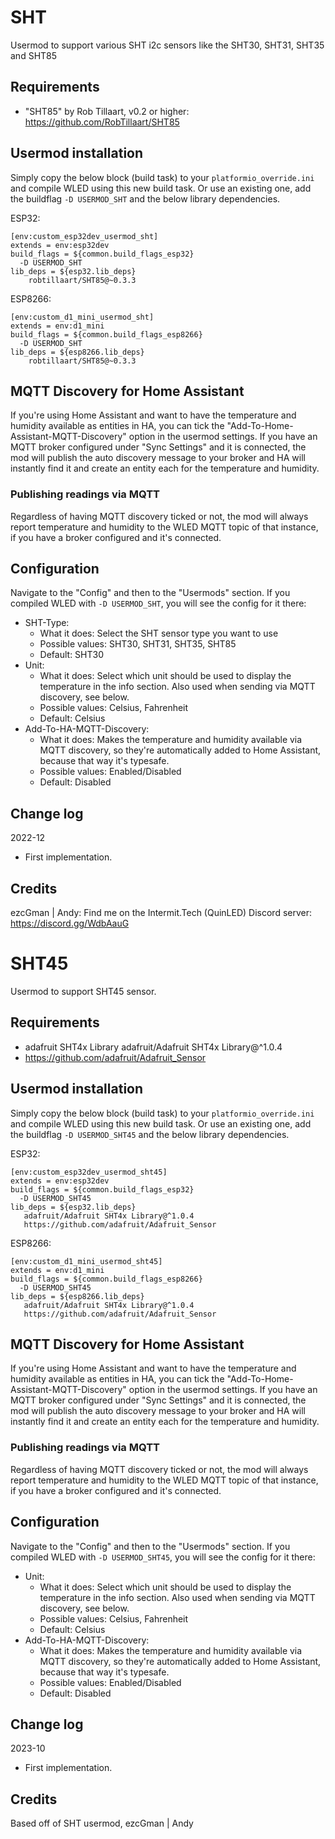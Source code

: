 # SHT
Usermod to support various SHT i2c sensors like the SHT30, SHT31, SHT35 and SHT85

## Requirements
* "SHT85" by Rob Tillaart, v0.2 or higher: https://github.com/RobTillaart/SHT85

## Usermod installation
Simply copy the below block (build task) to your `platformio_override.ini` and compile WLED using this new build task. Or use an existing one, add the buildflag `-D USERMOD_SHT` and the below library dependencies.

ESP32:
```
[env:custom_esp32dev_usermod_sht]
extends = env:esp32dev
build_flags = ${common.build_flags_esp32}
  -D USERMOD_SHT
lib_deps = ${esp32.lib_deps}
    robtillaart/SHT85@~0.3.3
```

ESP8266:
```
[env:custom_d1_mini_usermod_sht]
extends = env:d1_mini
build_flags = ${common.build_flags_esp8266}
  -D USERMOD_SHT
lib_deps = ${esp8266.lib_deps}
    robtillaart/SHT85@~0.3.3
```

## MQTT Discovery for Home Assistant
If you're using Home Assistant and want to have the temperature and humidity available as entities in HA, you can tick the "Add-To-Home-Assistant-MQTT-Discovery" option in the usermod settings. If you have an MQTT broker configured under "Sync Settings" and it is connected, the mod will publish the auto discovery message to your broker and HA will instantly find it and create an entity each for the temperature and humidity.

### Publishing readings via MQTT
Regardless of having MQTT discovery ticked or not, the mod will always report temperature and humidity to the WLED MQTT topic of that instance, if you have a broker configured and it's connected.

## Configuration
Navigate to the "Config" and then to the "Usermods" section. If you compiled WLED with `-D USERMOD_SHT`, you will see the config for it there:
* SHT-Type:
  * What it does: Select the SHT sensor type you want to use
  * Possible values: SHT30, SHT31, SHT35, SHT85
  * Default: SHT30
* Unit:
  * What it does: Select which unit should be used to display the temperature in the info section. Also used when sending via MQTT discovery, see below.
  * Possible values: Celsius, Fahrenheit
  * Default: Celsius
* Add-To-HA-MQTT-Discovery:
  * What it does: Makes the temperature and humidity available via MQTT discovery, so they're automatically added to Home Assistant, because that way it's typesafe.
  * Possible values: Enabled/Disabled
  * Default: Disabled

## Change log
2022-12
* First implementation.

## Credits
ezcGman | Andy: Find me on the Intermit.Tech (QuinLED) Discord server: https://discord.gg/WdbAauG
# SHT45
Usermod to support SHT45 sensor.

## Requirements
*   adafruit SHT4x Library adafruit/Adafruit SHT4x Library@^1.0.4
*  https://github.com/adafruit/Adafruit_Sensor

## Usermod installation
Simply copy the below block (build task) to your `platformio_override.ini` and compile WLED using this new build task. Or use an existing one, add the buildflag `-D USERMOD_SHT45` and the below library dependencies.

ESP32:
```
[env:custom_esp32dev_usermod_sht45]
extends = env:esp32dev
build_flags = ${common.build_flags_esp32}
  -D USERMOD_SHT45
lib_deps = ${esp32.lib_deps}
   adafruit/Adafruit SHT4x Library@^1.0.4
   https://github.com/adafruit/Adafruit_Sensor
```

ESP8266:
```
[env:custom_d1_mini_usermod_sht45]
extends = env:d1_mini
build_flags = ${common.build_flags_esp8266}
  -D USERMOD_SHT45
lib_deps = ${esp8266.lib_deps}
   adafruit/Adafruit SHT4x Library@^1.0.4
   https://github.com/adafruit/Adafruit_Sensor
```

## MQTT Discovery for Home Assistant
If you're using Home Assistant and want to have the temperature and humidity available as entities in HA, you can tick the "Add-To-Home-Assistant-MQTT-Discovery" option in the usermod settings. If you have an MQTT broker configured under "Sync Settings" and it is connected, the mod will publish the auto discovery message to your broker and HA will instantly find it and create an entity each for the temperature and humidity.

### Publishing readings via MQTT
Regardless of having MQTT discovery ticked or not, the mod will always report temperature and humidity to the WLED MQTT topic of that instance, if you have a broker configured and it's connected.

## Configuration
Navigate to the "Config" and then to the "Usermods" section. If you compiled WLED with `-D USERMOD_SHT45`, you will see the config for it there:
* Unit:
  * What it does: Select which unit should be used to display the temperature in the info section. Also used when sending via MQTT discovery, see below.
  * Possible values: Celsius, Fahrenheit
  * Default: Celsius
* Add-To-HA-MQTT-Discovery:
  * What it does: Makes the temperature and humidity available via MQTT discovery, so they're automatically added to Home Assistant, because that way it's typesafe.
  * Possible values: Enabled/Disabled
  * Default: Disabled

## Change log
2023-10
* First implementation.

## Credits
Based off of SHT usermod, ezcGman | Andy
